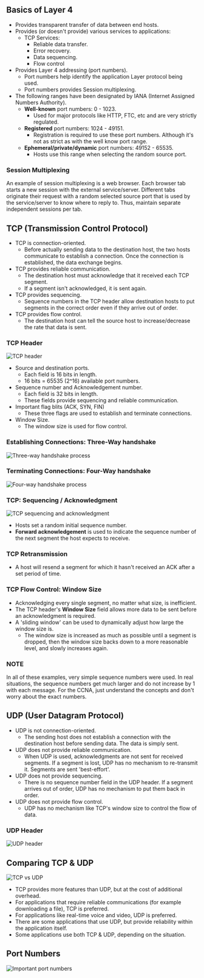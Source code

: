 ## Basics of Layer 4
* Provides transparent transfer of data between end hosts.
* Provides (or doesn't provide) various services to applications:
	* TCP Services:
		* Reliable data transfer.
		* Error recovery.
		* Data sequencing.
		* Flow control
* Provides Layer 4 addressing (port numbers).
	* Port numbers help identify the application Layer protocol being used.
	* Port numbers provides Session multiplexing.
* The following ranges have been designated by IANA (Internet Assigned Numbers Authority).
	* **Well-known** port numbers: 0 - 1023.
		* Used for major protocols like HTTP, FTC, etc and are very strictly regulated.
	* **Registered** port numbers: 1024 - 49151.
		* Registration is required to use these port numbers. Although it's not as strict as with the well know port range.
	* **Ephemeral/private/dynamic** port numbers: 49152 - 65535.
		* Hosts use this range when selecting the random source port.
### Session Multiplexing
An example of session multiplexing is a web browser. Each browser tab starts a new session with the external service/server. Different tabs originate their request with a random selected source port that is used by the service/server to know where to reply to. Thus, maintain separate independent sessions per tab.
## TCP (Transmission Control Protocol)
* TCP is connection-oriented.
	* Before actually sending data to the destination host, the two hosts communicate to establish a connection. Once the connection is established, the data exchange begins.
* TCP provides reliable communication.
	* The destination host must acknowledge that it received each TCP segment.
	* If a segment isn't acknowledged, it is sent again.
* TCP provides sequencing.
	* Sequence numbers in the TCP header allow destination hosts to put segments in the correct order even if they arrive out of order.
* TCP provides flow control.
	* The destination host can tell the source host to increase/decrease the rate that data is sent.

### TCP Header
![TCP header](./img2/tcp-header.png)
* Source and destination ports.
	* Each field is 16 bits in length.
	* 16 bits = 65535 (2^16) available port numbers.
* Sequence number and Acknowledgement number.
	* Each field is 32 bits in length.
	* These fields provide sequencing and reliable communication.
* Important flag blits (ACK, SYN, FIN)
	* These three flags are used to establish and terminate connections.
* Window Size.
	* The window size is used for flow control.
### Establishing Connections: Three-Way handshake
![Three-way handshake process](./img2/3-way-handshake.png)
### Terminating Connections: Four-Way handshake
![Four-way handshake process](./img2/4-way-handshake.png)

### TCP: Sequencing / Acknowledgment
![TCP sequencing and acknowledgment](./img2/tcp-sequence&acknowledgment.png)
* Hosts set a random initial sequence number.
* **Forward acknowledgement** is used to indicate the sequence number of the next segment the host expects to receive.
### TCP Retransmission
* A host will resend a segment for which it hasn't received an ACK after a set period of time.
### TCP Flow Control: Window Size
* Acknowledging every single segment, no matter what size, is inefficient.
* The TCP header's **Window Size** field allows more data to be sent before an acknowledgment is required.
* A 'sliding window' can be used to dynamically adjust how large the window size is.
	* The window size is increased as much as possible until a segment is dropped, then the window size backs down to a more reasonable level, and slowly increases again.
### NOTE
In all of these examples, very simple sequence numbers were used. In real situations, the sequence numbers get much larger and do not increase by 1 with each message. For the CCNA, just understand the concepts and don't worry about the exact numbers.
## UDP (User Datagram Protocol)
* UDP is not connection-oriented.
	* The sending host does not establish a connection with the destination host before sending data. The data is simply sent.
* UDP does not provide reliable communication.
	* When UDP is used, acknowledgments are not sent for received segments. If a segment is lost, UDP has no mechanism to re-transmit it. Segments are sent 'best-effort'.
* UDP does not provide sequencing.
	* There is no sequence number field in the UDP header. If a segment arrives out of order, UDP has no mechanism to put them back in order.
* UDP does not provide flow control.
	* UDP has no mechanism like TCP's window size to control the flow of data.
### UDP Header
![UDP header](./img2/udp-header.png)
## Comparing TCP & UDP
![TCP vs UDP](./img2/tcp-vs-udp.png)
* TCP provides more features than UDP, but at the cost of additional overhead.
* For applications that require reliable communications (for example downloading a file), TCP is preferred.
* For applications like real-time voice and video, UDP is preferred.
* There are some applications that use UDP, but provide reliability within the application itself.
* Some applications use both TCP & UDP, depending on the situation.
## Port Numbers
![Important port numbers](./img2/port-numbers.png)
